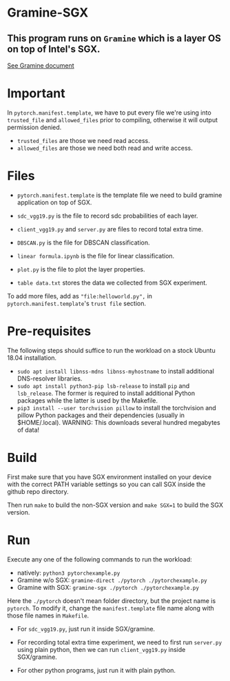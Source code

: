 # Gramine-SGX

## This program runs on `Gramine` which is a layer OS on top of Intel's SGX.
[See Gramine document](https://gramine.readthedocs.io/en/stable/index.html)

# Important

In `pytorch.manifest.template`, we have to put every file we're using into `trusted_file` and `allowed_files` prior to compiling, otherwise it will output permission denied.

- `trusted_files` are those we need read access.
- `allowed_files` are those we need both read and write access.

# Files

- `pytorch.manifest.template` is the template file we need to build gramine application on top of SGX.

- `sdc_vgg19.py` is the file to record sdc probabilities of each layer.

- `client_vgg19.py` and `server.py` are files to record total extra time.

- `DBSCAN.py` is the file for DBSCAN classification. 

- `linear formula.ipynb` is the file for linear classification.

- `plot.py` is the file to plot the layer properties.

- `table data.txt` stores the data we collected from SGX experiment.

To add more files, add as `"file:helloworld.py",` in `pytorch.manifest.template`'s `trust file` section.

# Pre-requisites

The following steps should suffice to run the workload on a stock Ubuntu 18.04
installation.

- `sudo apt install libnss-mdns libnss-myhostname` to install additional
  DNS-resolver libraries.
- `sudo apt install python3-pip lsb-release` to install `pip` and `lsb_release`.
  The former is required to install additional Python packages while the latter
  is used by the Makefile.
- `pip3 install --user torchvision pillow` to install the torchvision and pillow
  Python packages and their dependencies (usually in $HOME/.local). WARNING:
  This downloads several hundred megabytes of data!

# Build

First make sure that you have SGX environment installed on your device with the correct PATH variable settings so you can call SGX inside the github repo directory.

Then run `make` to build the non-SGX version and `make SGX=1` to build the SGX
version.

# Run

Execute any one of the following commands to run the workload:

- natively: `python3 pytorchexample.py`
- Gramine w/o SGX: `gramine-direct ./pytorch ./pytorchexample.py`
- Gramine with SGX: `gramine-sgx ./pytorch ./pytorchexample.py`

Here the `./pytorch` doesn't mean folder directory, but the project name is `pytorch`. To modify it, change the `manifest.template` file name along with those file names in `Makefile`.

- For `sdc_vgg19.py`, just run it inside SGX/gramine.

- For recording total extra time experiment, we need to first run `server.py` using plain python, then we can run `client_vgg19.py` inside SGX/gramine.

- For other python programs, just run it with plain python.
